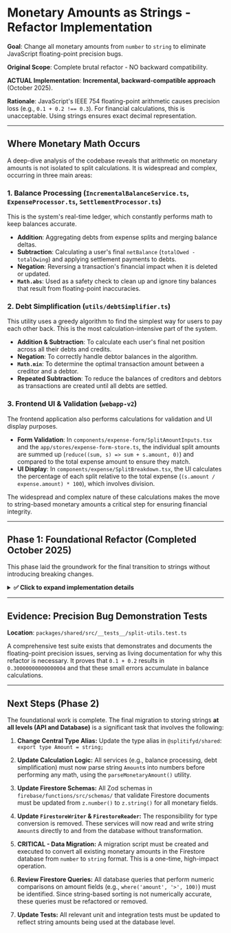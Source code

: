 # Monetary Amounts as Strings - Refactor Implementation

**Goal**: Change all monetary amounts from `number` to `string` to eliminate JavaScript floating-point precision bugs.

**Original Scope**: Complete brutal refactor - NO backward compatibility.

**ACTUAL Implementation**: **Incremental, backward-compatible approach** (October 2025).

**Rationale**: JavaScript's IEEE 754 floating-point arithmetic causes precision loss (e.g., `0.1 + 0.2 !== 0.3`). For financial calculations, this is unacceptable. Using strings ensures exact decimal representation.

---

## Where Monetary Math Occurs

A deep-dive analysis of the codebase reveals that arithmetic on monetary amounts is not isolated to split calculations. It is widespread and complex, occurring in three main areas:

### 1. Balance Processing (`IncrementalBalanceService.ts`, `ExpenseProcessor.ts`, `SettlementProcessor.ts`)
This is the system's real-time ledger, which constantly performs math to keep balances accurate.
- **Addition**: Aggregating debts from expense splits and merging balance deltas.
- **Subtraction**: Calculating a user's final `netBalance` (`totalOwed - totalOwing`) and applying settlement payments to debts.
- **Negation**: Reversing a transaction's financial impact when it is deleted or updated.
- **`Math.abs`**: Used as a safety check to clean up and ignore tiny balances that result from floating-point inaccuracies.

### 2. Debt Simplification (`utils/debtSimplifier.ts`)
This utility uses a greedy algorithm to find the simplest way for users to pay each other back. This is the most calculation-intensive part of the system.
- **Addition & Subtraction**: To calculate each user's final net position across all their debts and credits.
- **Negation**: To correctly handle debtor balances in the algorithm.
- **`Math.min`**: To determine the optimal transaction amount between a creditor and a debtor.
- **Repeated Subtraction**: To reduce the balances of creditors and debtors as transactions are created until all debts are settled.

### 3. Frontend UI & Validation (`webapp-v2`)
The frontend application also performs calculations for validation and UI display purposes.
- **Form Validation**: In `components/expense-form/SplitAmountInputs.tsx` and the `app/stores/expense-form-store.ts`, the individual split amounts are summed up (`reduce((sum, s) => sum + s.amount, 0)`) and compared to the total expense amount to ensure they match.
- **UI Display**: In `components/expense/SplitBreakdown.tsx`, the UI calculates the percentage of each split relative to the total expense (`(s.amount / expense.amount) * 100`), which involves division.

The widespread and complex nature of these calculations makes the move to string-based monetary amounts a critical step for ensuring financial integrity.

---

## Phase 1: Foundational Refactor (Completed October 2025)

This phase laid the groundwork for the final transition to strings without introducing breaking changes.

<details>
<summary><strong>✅ Click to expand implementation details</strong></summary>

### 1. Introduced `Amount` Type Alias
As a crucial intermediate step, a new type alias was introduced in `@splitifyd/shared`:
```typescript
export type Amount = number;
```
All monetary fields (`amount`, `netBalance`, etc.) and function parameters throughout the codebase were updated to use this `Amount` type instead of the primitive `number`.

**Benefit**: This allows the final migration to be a single-line change (`type Amount = string;`), with the TypeScript compiler then highlighting every location that requires logic changes for handling strings.

### 2. API Accepts Both `number` and `string`
The backend API was updated to gracefully accept both `number` and `string` for all monetary amount fields.
- **How**: A `createAmountSchema()` helper was created using `Joi.alternatives()` to validate both types at the API boundary.
- **Result**: This made the change backward-compatible, ensuring existing clients continued to work without modification.

### 3. Added Explicit Currency Precision Validation
Validation was added to all monetary endpoints to reject amounts with more decimal places than the specified currency allows (e.g., rejecting `100.123` for 'USD').
- **Benefit**: This prevents floating-point errors from entering the system, even while amounts are still stored as numbers internally.

### 4. Internal Storage Unchanged (In Phase 1)
For Phase 1, the internal data storage format in Firestore was intentionally kept as `number` to avoid a data migration. The API validation layer handled the conversion, allowing internal services to continue working with numbers. **Note:** The plan for Phase 2 is to migrate the database storage to `string` as well.

</details>

---

## Evidence: Precision Bug Demonstration Tests

**Location**: `packages/shared/src/__tests__/split-utils.test.ts`

A comprehensive test suite exists that demonstrates and documents the floating-point precision issues, serving as living documentation for why this refactor is necessary. It proves that `0.1 + 0.2` results in `0.30000000000000004` and that these small errors accumulate in balance calculations.

---

## Next Steps (Phase 2)

The foundational work is complete. The final migration to storing strings **at all levels (API and Database)** is a significant task that involves the following:

1.  **Change Central Type Alias:** Update the type alias in `@splitifyd/shared`:
    `export type Amount = string;`

2.  **Update Calculation Logic:** All services (e.g., balance processing, debt simplification) must now parse string `Amount`s into numbers before performing any math, using the `parseMonetaryAmount()` utility.

3.  **Update Firestore Schemas:** All Zod schemas in `firebase/functions/src/schemas/` that validate Firestore documents must be updated from `z.number()` to `z.string()` for all monetary fields.

4.  **Update `FirestoreWriter` & `FirestoreReader`:** The responsibility for type conversion is removed. These services will now read and write string `Amount`s directly to and from the database without transformation.

5.  **CRITICAL - Data Migration:** A migration script must be created and executed to convert all existing monetary amounts in the Firestore database from `number` to `string` format. This is a one-time, high-impact operation.

6.  **Review Firestore Queries:** All database queries that perform numeric comparisons on amount fields (e.g., `where('amount', '>', 100)`) must be identified. Since string-based sorting is not numerically accurate, these queries must be refactored or removed.

7.  **Update Tests:** All relevant unit and integration tests must be updated to reflect string amounts being used at the database level.
